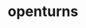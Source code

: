 ---
title: "openturns"
layout: cache
categories: [package, v0.18.1]
meta: {"versions": ["1.18"], "compilers": ["gcc@=7.5.0"], "oss": ["ubuntu18.04"], "platforms": ["linux"], "targets": ["x86_64"], "stacks": ["e4s", "root"], "num_specs": 1, "num_specs_by_stack": {"e4s": 1, "root": 1}}
spec_details: [{"hash": "pv5kdhwpwocz32zhmxee3g7tyuxlasoy", "compiler": "gcc@=7.5.0", "versions": ["1.18"], "os": "ubuntu18.04", "platform": "linux", "target": "x86_64", "variants": ["build_type=RelWithDebInfo", "~ipo", "+python"], "stacks": ["e4s", "root"], "size": "-", "tarball": "https://binaries.spack.io/v0.18.1/build_cache/linux-ubuntu18.04-x86_64/gcc-7.5.0/openturns-1.18/linux-ubuntu18.04-x86_64-gcc-7.5.0-openturns-1.18-pv5kdhwpwocz32zhmxee3g7tyuxlasoy.spack"}]
---